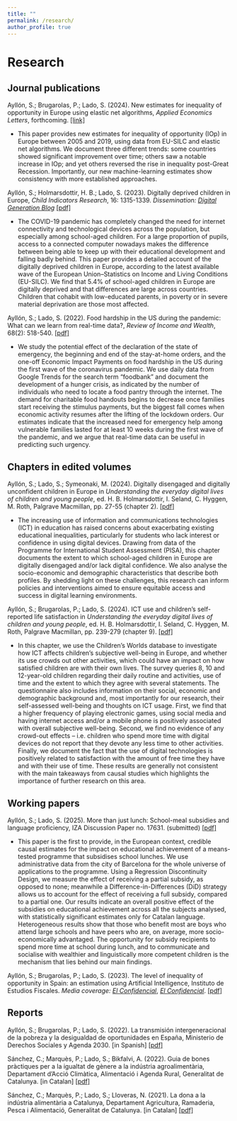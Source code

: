 ```yaml
---
title: ""
permalink: /research/
author_profile: true
---
```

Research
======

## Journal publications

Ayllón, S.; Brugarolas, P.; Lado, S. (2024). New estimates for inequality of opportunity in Europe using elastic net algorithms, _Applied Economics Letters_, forthcoming. [[link]](https://www.tandfonline.com/doi/full/10.1080/13504851.2024.2424948)

- This paper provides new estimates for inequality of opportunity (IOp) in Europe between 2005 and 2019, using data from EU-SILC and elastic net algorithms. We document three different trends: some countries showed significant improvement over time; others saw a notable increase in IOp; and yet others reversed the rise in inequality post-Great Recession. Importantly, our new machine-learning estimates show consistency with more established approaches.

Ayllón, S.; Holmarsdottir, H. B.; Lado, S. (2023). Digitally deprived children in Europe, _Child Indicators Research_, 16: 1315-1339. *Dissemination: [Digital Generation Blog](https://digigen.eu/digigenblog/digitally-deprived-children-in-europe/)* [[pdf]](https://link.springer.com/content/pdf/10.1007/s12187-022-10006-w.pdf?pdf=button%20sticky)

- The COVID-19 pandemic has completely changed the need for internet connectivity and technological devices across the population, but especially among school-aged children. For a large proportion of pupils, access to a connected computer nowadays makes the difference between being able to keep up with their educational development and falling badly behind. This paper provides a detailed account of the digitally deprived children in Europe, according to the latest available wave of the European Union–Statistics on Income and Living Conditions (EU-SILC). We find that 5.4% of school-aged children in Europe are digitally deprived and that differences are large across countries. Children that cohabit with low-educated parents, in poverty or in severe material deprivation are those most affected.

Ayllón, S.; Lado, S. (2022). Food hardship in the US during the pandemic: What can we learn from real-time data?, _Review of Income and Wealth_, 68(2): 518-540. [[pdf]](https://onlinelibrary.wiley.com/doi/epdf/10.1111/roiw.12564)
  
- We study the potential effect of the declaration of the state of emergency, the beginning and end of the stay-at-home orders, and the one-off Economic Impact Payments on food hardship in the US during the first wave of the coronavirus pandemic. We use daily data from Google Trends for the search term “foodbank” and document the development of a hunger crisis, as indicated by the number of individuals who need to locate a food pantry through the internet. The demand for charitable food handouts begins to decrease once families start receiving the stimulus payments, but the biggest fall comes when economic activity resumes after the lifting of the lockdown orders. Our estimates indicate that the increased need for emergency help among vulnerable families lasted for at least 10 weeks during the first wave of the pandemic, and we argue that real-time data can be useful in predicting such urgency.

## Chapters in edited volumes

Ayllón, S.; Lado, S.; Symeonaki, M. (2024). Digitally disengaged and digitally unconfident children in Europe in _Understanding the everyday digital lives of children and young people_, ed. H. B. Holmarsdottir, I. Seland, C. Hyggen, M. Roth, Palgrave Macmillan, pp. 27-55 (chapter 2). [[pdf]](https://link.springer.com/chapter/10.1007/978-3-031-46929-9_2)

- The increasing use of information and communications technologies (ICT) in education has raised concerns about exacerbating existing educational inequalities, particularly for students who lack interest or confidence in using digital devices. Drawing from data of the Programme for International Student Assessment (PISA), this chapter documents the extent to which school-aged children in Europe are digitally disengaged and/or lack digital confidence. We also analyse the socio-economic and demographic characteristics that describe both profiles. By shedding light on these challenges, this research can inform policies and interventions aimed to ensure equitable access and success in digital learning environments.

Ayllón, S.; Brugarolas, P.; Lado, S. (2024). ICT use and children’s self-reported life satisfaction in _Understanding the everyday digital lives of children and young people_, ed. H. B. Holmarsdottir, I. Seland, C. Hyggen, M. Roth, Palgrave Macmillan, pp. 239-279 (chapter 9). [[pdf]](https://link.springer.com/chapter/10.1007/978-3-031-46929-9_9) 

- In this chapter, we use the Children’s Worlds database to investigate how ICT affects children’s subjective well-being in Europe, and whether its use crowds out other activities, which could have an impact on how satisfied children are with their own lives. The survey queries 8, 10 and 12-year-old children regarding their daily routine and activities, use of time and the extent to which they agree with several statements. The questionnaire also includes information on their social, economic and demographic background and, most importantly for our research, their self-assessed well-being and thoughts on ICT usage. First, we find that a higher frequency of playing electronic games, using social media and having internet access and/or a mobile phone is positively associated with overall subjective well-being. Second, we find no evidence of any crowd-out effects – i.e. children who spend more time with digital devices do not report that they devote any less time to other activities. Finally, we document the fact that the use of digital technologies is positively related to satisfaction with the amount of free time they have and with their use of time. These results are generally not consistent with the main takeaways from causal studies which highlights the importance of further research on this area.

## Working papers

Ayllón, S.; Lado, S. (2025). More than just lunch: School-meal subsidies and language proficiency, IZA Discussion Paper no. 17631. (submitted) [[pdf]](https://docs.iza.org/dp17631.pdf)

- This paper is the first to provide, in the European context, credible causal estimates for the impact on educational achievement of a means-tested programme that subsidises school lunches. We use administrative data from the city of Barcelona for the whole universe of applications to the programme. Using a Regression Discontinuity Design, we measure the effect of receiving a partial subsidy, as opposed to none; meanwhile a Difference-in-Differences (DiD) strategy allows us to account for the effect of receiving a full subsidy, compared to a partial one. Our results indicate an overall positive effect of the subsidies on educational achievement across all the subjects analysed, with statistically significant estimates only for Catalan language. Heterogeneous results show that those who benefit most are boys who attend large schools and have peers who are, on average, more socio-economically advantaged. The opportunity for subsidy recipients to spend more time at school during lunch, and to communicate and socialise with wealthier and linguistically more competent children is the mechanism that lies behind our main findings.

Ayllón, S.; Brugarolas, P.; Lado, S. (2023). The level of inequality of opportunity in Spain: an estimation using Artificial Intelligence, Instituto de Estudios Fiscales. *Media coverage: [El Confidencial](https://www.elconfidencial.com/economia/2023-07-16/estudio-hacienda-constata-deterioro-meritocracia_3701234/?utm_source=twitter&utm_medium=social&utm_campaign=ECNocheAutomatico&s=08)*, *[El Confidencial](https://www.elconfidencial.com/economia/2023-08-22/desigualdad-igualda-oportunidades-ascensor-social_3721577/?utm_source=twitter&utm_medium=social&utm_campaign=ECExclusivo)*. [[pdf]](https://www.ief.es/docs/destacados/publicaciones/papeles_trabajo/2023_06.pdf)

## Reports

Ayllón, S.; Brugarolas, P.; Lado, S. (2022). La transmisión intergeneracional de la pobreza y la desigualdad de oportunidades en España, Ministerio de Derechos Sociales y Agenda 2030. [in Spanish] [[pdf]](https://dugi-doc.udg.edu/bitstream/handle/10256/22795/Transmision_intergeneracional_pobreza_Ayllon_Brugarolas_Lado_julio2022.pdf?sequence=1)

Sánchez, C.; Marquès, P.; Lado, S.; Bikfalvi, A. (2022). Guia de bones pràctiques per a la igualtat de gènere a la indústria agroalimentària, Departament d’Acció Climàtica, Alimentació i Agenda Rural, Generalitat de Catalunya. [in Catalan] [[pdf]](https://agricultura.gencat.cat/web/.content/01-departament/politiques-dones/enllacos-documents/fitxers-binaris/guia-bones-practiques-igualtat-2021.pdf)

Sánchez, C.; Marquès, P.; Lado, S.; Lloveras, N. (2021). La dona a la indústria alimentària a Catalunya, Departament Agricultura, Ramaderia, Pesca i Alimentació, Generalitat de Catalunya. [in Catalan] [[pdf]](https://agricultura.gencat.cat/web/.content/01-departament/politiques-dones/enllacos-documents/fitxers-binaris/dona-industria-alimentaria-informe-nov2020.pdf)
